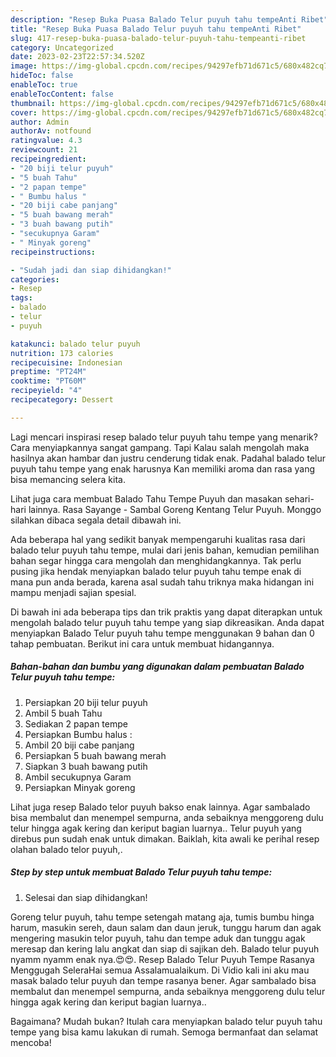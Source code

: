 ```yaml
---
description: "Resep Buka Puasa Balado Telur puyuh tahu tempeAnti Ribet"
title: "Resep Buka Puasa Balado Telur puyuh tahu tempeAnti Ribet"
slug: 417-resep-buka-puasa-balado-telur-puyuh-tahu-tempeanti-ribet
category: Uncategorized
date: 2023-02-23T22:57:34.520Z
image: https://img-global.cpcdn.com/recipes/94297efb71d671c5/680x482cq70/balado-telur-puyuh-tahu-tempe-foto-resep-utama.jpg
hideToc: false
enableToc: true
enableTocContent: false
thumbnail: https://img-global.cpcdn.com/recipes/94297efb71d671c5/680x482cq70/balado-telur-puyuh-tahu-tempe-foto-resep-utama.jpg
cover: https://img-global.cpcdn.com/recipes/94297efb71d671c5/680x482cq70/balado-telur-puyuh-tahu-tempe-foto-resep-utama.jpg
author: Admin
authorAv: notfound
ratingvalue: 4.3
reviewcount: 21
recipeingredient:
- "20 biji telur puyuh"
- "5 buah Tahu"
- "2 papan tempe"
- " Bumbu halus "
- "20 biji cabe panjang"
- "5 buah bawang merah"
- "3 buah bawang putih"
- "secukupnya Garam"
- " Minyak goreng"
recipeinstructions:

- "Sudah jadi dan siap dihidangkan!"
categories:
- Resep
tags:
- balado
- telur
- puyuh

katakunci: balado telur puyuh 
nutrition: 173 calories
recipecuisine: Indonesian
preptime: "PT24M"
cooktime: "PT60M"
recipeyield: "4"
recipecategory: Dessert

---
```



Lagi mencari inspirasi resep balado telur puyuh tahu tempe yang menarik? Cara menyiapkannya sangat gampang. Tapi Kalau salah mengolah maka hasilnya akan hambar dan justru cenderung tidak enak. Padahal balado telur puyuh tahu tempe yang enak harusnya Kan memiliki aroma dan rasa yang bisa memancing selera kita.


Lihat juga cara membuat Balado Tahu Tempe Puyuh dan masakan sehari-hari lainnya. Rasa Sayange - Sambal Goreng Kentang Telur Puyuh. Monggo silahkan dibaca segala detail dibawah ini.

Ada beberapa hal yang sedikit banyak mempengaruhi kualitas rasa dari balado telur puyuh tahu tempe, mulai dari jenis bahan, kemudian pemilihan bahan segar hingga cara mengolah dan menghidangkannya. Tak perlu pusing jika hendak menyiapkan balado telur puyuh tahu tempe enak di mana pun anda berada, karena asal sudah tahu triknya maka hidangan ini mampu menjadi sajian spesial.


Di bawah ini ada beberapa tips dan trik praktis yang dapat diterapkan untuk mengolah balado telur puyuh tahu tempe yang siap dikreasikan. Anda dapat menyiapkan Balado Telur puyuh tahu tempe menggunakan 9 bahan dan 0 tahap pembuatan. Berikut ini cara untuk membuat hidangannya.

<!--inarticleads1-->

##### Bahan-bahan dan bumbu yang digunakan dalam pembuatan Balado Telur puyuh tahu tempe:

1. Persiapkan 20 biji telur puyuh
1. Ambil 5 buah Tahu
1. Sediakan 2 papan tempe
1. Persiapkan  Bumbu halus :
1. Ambil 20 biji cabe panjang
1. Persiapkan 5 buah bawang merah
1. Siapkan 3 buah bawang putih
1. Ambil secukupnya Garam
1. Persiapkan  Minyak goreng


Lihat juga resep Balado telor puyuh bakso enak lainnya. Agar sambalado bisa membalut dan menempel sempurna, anda sebaiknya menggoreng dulu telur hingga agak kering dan keriput bagian luarnya.. Telur puyuh yang direbus pun sudah enak untuk dimakan. Baiklah, kita awali ke perihal resep olahan balado telor puyuh,. 

<!--inarticleads2-->

##### Step by step untuk membuat Balado Telur puyuh tahu tempe:


1. Selesai dan siap dihidangkan!

Goreng telur puyuh, tahu tempe setengah matang aja, tumis bumbu hinga harum, masukin sereh, daun salam dan daun jeruk, tunggu harum dan agak mengering masukin telor puyuh, tahu dan tempe aduk dan tunggu agak meresap dan kering lalu angkat dan siap di sajikan deh. Balado telur puyuh nyamm nyamm enak nya.😍😍. Resep Balado Telur Puyuh Tempe Rasanya Menggugah SeleraHai semua Assalamualaikum. Di Vidio kali ini aku mau masak balado telur puyuh dan tempe rasanya bener. Agar sambalado bisa membalut dan menempel sempurna, anda sebaiknya menggoreng dulu telur hingga agak kering dan keriput bagian luarnya.. 

Bagaimana? Mudah bukan? Itulah cara menyiapkan balado telur puyuh tahu tempe yang bisa kamu lakukan di rumah. Semoga bermanfaat dan selamat mencoba!

